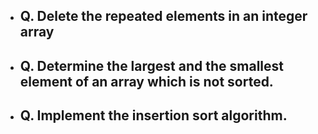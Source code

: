- ## Q. Delete the repeated elements in an integer array
- ## Q. Determine the largest and the smallest element of an array which is not sorted.
- ## Q. Implement the insertion sort algorithm.
